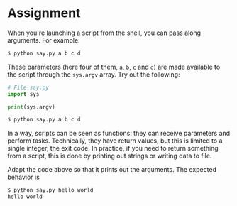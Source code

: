 # Assignment

When you're launching a script from the shell, you can pass along arguments.
For example:

```bash
$ python say.py a b c d
```

These parameters (here four of them, `a`, `b`, `c` and `d`) are
made available to the script through the `sys.argv` array.
Try out the following:

```python
# File say.py
import sys

print(sys.argv)
```

```bash
$ python say.py a b c d
```

In a way, scripts can be seen as functions: they can receive parameters and
perform tasks. Technically, they have return values,
but this is limited to a single integer, the exit code.
In practice, if you need to return something from a script,
this is done by printing out strings or writing data to file.

Adapt the code above so that it prints out the arguments.
The expected behavior is

```bash
$ python say.py hello world
hello world
```

